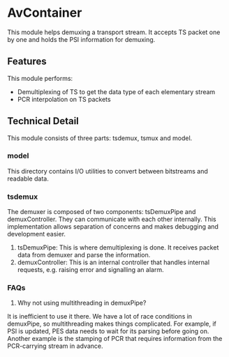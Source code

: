 # AvContainer

This module helps demuxing a transport stream. It accepts TS packet one by one and holds the PSI information for demuxing.

## Features

This module performs:

* Demultiplexing of TS to get the data type of each elementary stream
* PCR interpolation on TS packets

## Technical Detail

This module consists of three parts: tsdemux, tsmux and model.

### model

This directory contains I/O utilities to convert between bitstreams and readable data.

### tsdemux

The demuxer is composed of two components: tsDemuxPipe and demuxController. They can communicate with each other internally. This implementation allows separation of concerns and makes debugging and development easier.

1. tsDemuxPipe: This is where demultiplexing is done. It receives packet data from demuxer and parse the information.
3. demuxController: This is an internal controller that handles internal requests, e.g. raising error and signalling an alarm.

### FAQs

1. Why not using multithreading in demuxPipe?

It is inefficient to use it there. We have a lot of race conditions in demuxPipe, so multithreading makes things complicated. For example, if PSI is updated, PES data needs to wait for its parsing before going on. Another example is the stamping of PCR that requires information from the PCR-carrying stream in advance.